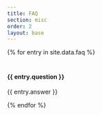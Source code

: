 ```yaml
---
title: FAQ
section: misc
order: 2
layout: base
---
```


{% for entry in site.data.faq %}
<h4 style="padding-top: 20px;">{{ entry.question }}</h4>

{{ entry.answer }}

{% endfor %}
